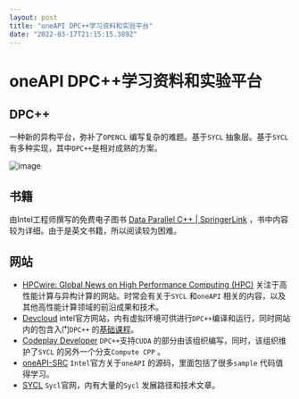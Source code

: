 ```yaml
---
layout: post
title: "oneAPI DPC++学习资料和实验平台"
date: "2022-03-17T21:15:15.389Z"
---
```

oneAPI DPC++学习资料和实验平台
=====================

DPC++
-----

一种新的异构平台，弥补了`OPENCL` 编写复杂的难题。基于`SYCL` 抽象层。基于`SYCL` 有多种实现，其中`DPC++`是相对成熟的方案。

![image](https://img2022.cnblogs.com/blog/1620281/202203/1620281-20220317213106197-1830845110.jpg)

书籍
--

由Intel工程师撰写的免费电子图书 [Data Parallel C++ | SpringerLink](https://link.springer.com/book/10.1007/978-1-4842-5574-2) ，书中内容较为详细。由于是英文书籍，所以阅读较为困难。

网站
--

*   [HPCwire: Global News on High Performance Computing (HPC)](https://www.hpcwire.com/) 关注于高性能计算与异构计算的网站。时常会有关于`SYCL` 和`oneAPI` 相关的内容，以及其他高性能计算领域的前沿成果和技术。
*   [Devcloud](https://devcloud.intel.com/) intel官方网站，内有虚拟环境可供进行`DPC++`编译和运行，同时网站内的包含入门`DPC++` 的[基础课程](https://devcloud.intel.com/oneapi/get_started/baseTrainingModules/)。
*   [Codeplay Developer](https://developer.codeplay.com/home/) `DPC++`支持`CUDA` 的部分由该组织编写，同时，该组织维护了`SYCL` 的另外一个分支`Compute CPP` 。
*   [oneAPI-SRC](https://github.com/oneapi-src) `Intel`官方关于`oneAPI` 的源码，里面包括了很多`sample` 代码值得学习。
*   [SYCL](https://www.khronos.org/sycl/) `Sycl`官网，内有大量的`Sycl` 发展路径和技术文章。